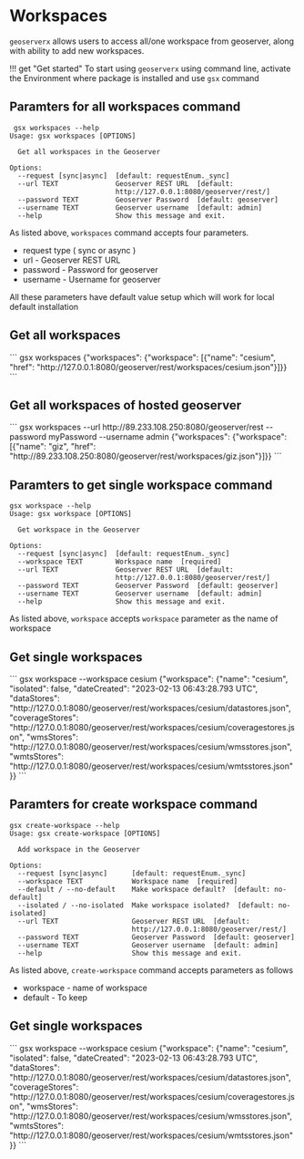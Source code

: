 # Workspaces 

`geoserverx` allows users to access all/one workspace from geoserver, along with ability to add new workspaces. 

!!! get "Get started"
    To start using `geoserverx` using command line, activate the Environment where package is installed and use `gsx` command



## Paramters for all workspaces command

<div class="termy">

```
 gsx workspaces --help
Usage: gsx workspaces [OPTIONS]

  Get all workspaces in the Geoserver

Options:
  --request [sync|async]  [default: requestEnum._sync]
  --url TEXT              Geoserver REST URL  [default:
                          http://127.0.0.1:8080/geoserver/rest/]
  --password TEXT         Geoserver Password  [default: geoserver]
  --username TEXT         Geoserver username  [default: admin]
  --help                  Show this message and exit.
```
</div>

As listed above, `workspaces` command accepts four parameters. 

* request type ( sync or async )
* url - Geoserver REST URL
* password - Password for geoserver
* username - Username for geoserver

All these parameters have default value setup which will work for local default installation

## Get all workspaces

<div class="termy">
```
gsx workspaces
{"workspaces": {"workspace": [{"name": "cesium", "href": 
"http://127.0.0.1:8080/geoserver/rest/workspaces/cesium.json"}]}}
```
</div>

## Get all workspaces of hosted geoserver

<div class="termy">
```
gsx workspaces --url http://89.233.108.250:8080/geoserver/rest --password myPassword --username admin
{"workspaces": {"workspace": [{"name": "giz", "href": 
"http://89.233.108.250:8080/geoserver/rest/workspaces/giz.json"}]}}
```
</div>


## Paramters to get single workspace command

<div class="termy">

```
gsx workspace --help
Usage: gsx workspace [OPTIONS]

  Get workspace in the Geoserver

Options:
  --request [sync|async]  [default: requestEnum._sync]
  --workspace TEXT        Workspace name  [required]
  --url TEXT              Geoserver REST URL  [default:
                          http://127.0.0.1:8080/geoserver/rest/]
  --password TEXT         Geoserver Password  [default: geoserver]
  --username TEXT         Geoserver username  [default: admin]
  --help                  Show this message and exit.
```
</div>

As listed above, `workspace` accepts `workspace` parameter as the name of workspace 


## Get single workspaces

<div class="termy">
```
gsx workspace --workspace cesium
{"workspace": {"name": "cesium", "isolated": false, "dateCreated": "2023-02-13 
06:43:28.793 UTC", "dataStores": 
"http://127.0.0.1:8080/geoserver/rest/workspaces/cesium/datastores.json", 
"coverageStores": 
"http://127.0.0.1:8080/geoserver/rest/workspaces/cesium/coveragestores.json", 
"wmsStores": "http://127.0.0.1:8080/geoserver/rest/workspaces/cesium/wmsstores.json", 
"wmtsStores": "http://127.0.0.1:8080/geoserver/rest/workspaces/cesium/wmtsstores.json"}}
```
</div>


## Paramters for create workspace command

<div class="termy">

```
gsx create-workspace --help
Usage: gsx create-workspace [OPTIONS]

  Add workspace in the Geoserver

Options:
  --request [sync|async]      [default: requestEnum._sync]
  --workspace TEXT            Workspace name  [required]
  --default / --no-default    Make workspace default?  [default: no-default]
  --isolated / --no-isolated  Make workspace isolated?  [default: no-isolated]
  --url TEXT                  Geoserver REST URL  [default:
                              http://127.0.0.1:8080/geoserver/rest/]
  --password TEXT             Geoserver Password  [default: geoserver]
  --username TEXT             Geoserver username  [default: admin]
  --help                      Show this message and exit.
```
</div>

As listed above, `create-workspace` command accepts parameters as follows

* workspace - name of workspace
* default - To keep 


## Get single workspaces

<div class="termy">
```
gsx workspace --workspace cesium
{"workspace": {"name": "cesium", "isolated": false, "dateCreated": "2023-02-13 
06:43:28.793 UTC", "dataStores": 
"http://127.0.0.1:8080/geoserver/rest/workspaces/cesium/datastores.json", 
"coverageStores": 
"http://127.0.0.1:8080/geoserver/rest/workspaces/cesium/coveragestores.json", 
"wmsStores": "http://127.0.0.1:8080/geoserver/rest/workspaces/cesium/wmsstores.json", 
"wmtsStores": "http://127.0.0.1:8080/geoserver/rest/workspaces/cesium/wmtsstores.json"}}
```
</div>